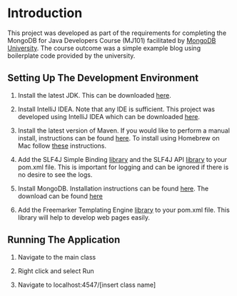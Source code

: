 # Introduction

This project was developed as part of the requirements for completing the MongoDB for Java Developers Course (MJ101) facilitated by [MongoDB University](https://university.mongodb.com/). The course outcome was a simple example blog using boilerplate code provided by the university.

## Setting Up The Development Environment

1. Install the latest JDK. This can be downloaded [here](http://www.oracle.com/technetwork/java/javase/downloads).

2. Install IntelliJ IDEA. Note that any IDE is sufficient. This project was developed using IntelliJ IDEA which can be downloaded [here](https://www.jetbrains.com/idea/download).

3. Install the latest version of Maven. If you would like to perform a manual install, instructions can be found [here](https://maven.apache.org/install.html). To install using Homebrew on Mac follow [these](http://brewformulas.org/Maven) instructions.

4.  Add the SLF4J Simple Binding [library](https://mvnrepository.com/artifact/org.slf4j/slf4j-simple) and the SLF4J API [library](https://mvnrepository.com/artifact/org.slf4j/slf4j-api) to your pom.xml file. This is important for logging and can be ignored if there is no desire to see the logs.

5. Install MongoDB. Installation instructions can be found [here](https://docs.mongodb.com/manual/installation/). The download can be found [here](https://www.mongodb.com/download-center)

6. Add the Freemarker Templating Engine [library](https://freemarker.apache.org/freemarkerdownload.html) to your pom.xml file. This library will help to develop web pages easily.

## Running The Application
1. Navigate to the main class

2. Right click and select Run

3. Navigate to localhost:4547/[insert class name]
